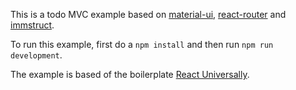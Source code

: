 This is a todo MVC example based on [material-ui](http://www.material-ui.com/), [react-router](https://github.com/reactjs/react-router) and [immstruct](https://github.com/omniscientjs/immstruct).

To run this example, first do a `npm install` and then run `npm run development`.

The example is based of the boilerplate [React Universally](https://github.com/ctrlplusb/react-universally).
